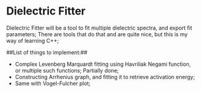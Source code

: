 Dielectric Fitter
=================
Dielectric Fitter will be a tool to fit multiple dielectric spectra, and export fit parameters; There are tools that do that and are quite nice, but this is my way of learning C++;

##List of things to implement:##

* Complex Levenberg Marquardt fitting using Havriliak Negami function, or multiple such functions;
Partially done;
* Constructing Arrhenius graph, and fitting it to retrieve activation energy;
* Same with Vogel-Fulcher plot;
